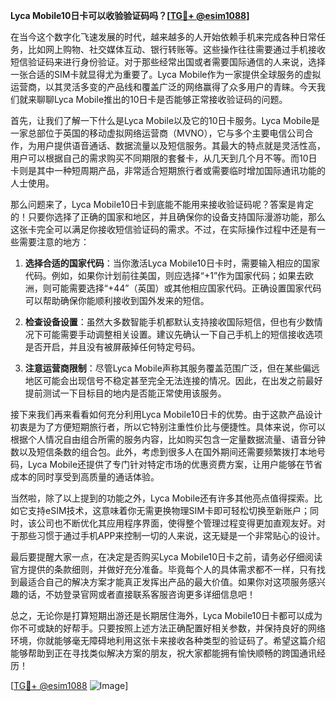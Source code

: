 **Lyca Mobile10日卡可以收验验证码吗？[[TG💪+ @esim1088](https://t.me/s/esim1088)]**

在当今这个数字化飞速发展的时代，越来越多的人开始依赖手机来完成各种日常任务，比如网上购物、社交媒体互动、银行转账等。这些操作往往需要通过手机接收短信验证码来进行身份验证。对于那些经常出国或者需要国际通信的人来说，选择一张合适的SIM卡就显得尤为重要了。Lyca Mobile作为一家提供全球服务的虚拟运营商，以其灵活多变的产品线和覆盖广泛的网络赢得了众多用户的青睐。今天我们就来聊聊Lyca Mobile推出的10日卡是否能够正常接收验证码的问题。

首先，让我们了解一下什么是Lyca Mobile以及它的10日卡服务。Lyca Mobile是一家总部位于英国的移动虚拟网络运营商（MVNO），它与多个主要电信公司合作，为用户提供语音通话、数据流量以及短信服务。其最大的特点就是灵活性高，用户可以根据自己的需求购买不同期限的套餐卡，从几天到几个月不等。而10日卡则是其中一种短周期产品，非常适合短期旅行者或需要临时增加国际通讯功能的人士使用。

那么问题来了，Lyca Mobile10日卡到底能不能用来接收验证码呢？答案是肯定的！只要你选择了正确的国家和地区，并且确保你的设备支持国际漫游功能，那么这张卡完全可以满足你接收短信验证码的需求。不过，在实际操作过程中还是有一些需要注意的地方：

1. **选择合适的国家代码**：当你激活Lyca Mobile10日卡时，需要输入相应的国家代码。例如，如果你计划前往美国，则应选择“+1”作为国家代码；如果去欧洲，则可能需要选择“+44”（英国）或其他相应国家代码。正确设置国家代码可以帮助确保你能顺利接收到国外发来的短信。

2. **检查设备设置**：虽然大多数智能手机都默认支持接收国际短信，但也有少数情况下可能需要手动调整相关设置。建议先确认一下自己手机上的短信接收选项是否开启，并且没有被屏蔽掉任何特定号码。

3. **注意运营商限制**：尽管Lyca Mobile声称其服务覆盖范围广泛，但在某些偏远地区可能会出现信号不稳定甚至完全无法连接的情况。因此，在出发之前最好提前测试一下目标目的地内是否能正常使用该服务。

接下来我们再来看看如何充分利用Lyca Mobile10日卡的优势。由于这款产品设计初衷是为了方便短期旅行者，所以它特别注重性价比与便捷性。具体来说，你可以根据个人情况自由组合所需的服务内容，比如购买包含一定量数据流量、语音分钟数以及短信条数的组合包。此外，考虑到很多人在国外期间还需要频繁拨打本地号码，Lyca Mobile还提供了专门针对特定市场的优惠资费方案，让用户能够在节省成本的同时享受到高质量的通话体验。

当然啦，除了以上提到的功能之外，Lyca Mobile还有许多其他亮点值得探索。比如它支持eSIM技术，这意味着你无需更换物理SIM卡即可轻松切换至新账户；同时，该公司也不断优化其应用程序界面，使得整个管理过程变得更加直观友好。对于那些习惯于通过手机APP来控制一切的人来说，这无疑是一个非常贴心的设计。

最后要提醒大家一点，在决定是否购买Lyca Mobile10日卡之前，请务必仔细阅读官方提供的条款细则，并做好充分准备。毕竟每个人的具体需求都不一样，只有找到最适合自己的解决方案才能真正发挥出产品的最大价值。如果你对这项服务感兴趣的话，不妨登录官网或者直接联系客服咨询更多详细信息吧！

总之，无论你是打算短期出游还是长期居住海外，Lyca Mobile10日卡都可以成为你不可或缺的好帮手。只要按照上述方法正确配置好相关参数，并保持良好的网络环境，你就能够毫无障碍地利用这张卡来接收各种类型的验证码了。希望这篇介绍能够帮助到正在寻找类似解决方案的朋友，祝大家都能拥有愉快顺畅的跨国通讯经历！

[[TG💪+ @esim1088](https://t.me/s/esim1088) ![Image](https://i.postimg.cc/4NQfJmqS/Snipaste-2025-05-13-00-14-12.png)]